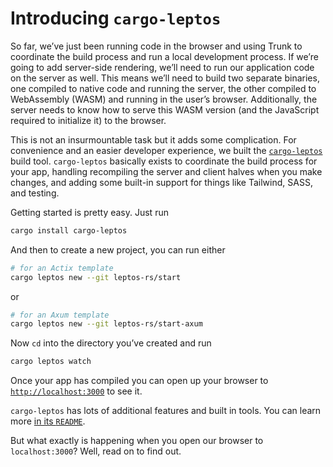 # Introducing `cargo-leptos`

So far, we’ve just been running code in the browser and using Trunk to coordinate the build process and run a local development process. If we’re going to add server-side rendering, we’ll need to run our application code on the server as well. This means we’ll need to build two separate binaries, one compiled to native code and running the server, the other compiled to WebAssembly (WASM) and running in the user’s browser. Additionally, the server needs to know how to serve this WASM version (and the JavaScript required to initialize it) to the browser.

This is not an insurmountable task but it adds some complication. For convenience and an easier developer experience, we built the [`cargo-leptos`](https://github.com/leptos-rs/cargo-leptos) build tool. `cargo-leptos` basically exists to coordinate the build process for your app, handling recompiling the server and client halves when you make changes, and adding some built-in support for things like Tailwind, SASS, and testing.

Getting started is pretty easy. Just run

```bash
cargo install cargo-leptos
```

And then to create a new project, you can run either

```bash
# for an Actix template
cargo leptos new --git leptos-rs/start
```

or

```bash
# for an Axum template
cargo leptos new --git leptos-rs/start-axum
```

Now `cd` into the directory you’ve created and run

```bash
cargo leptos watch
```

Once your app has compiled you can open up your browser to [`http://localhost:3000`](http://localhost:3000) to see it.

`cargo-leptos` has lots of additional features and built in tools. You can learn more [in its `README`](https://github.com/leptos-rs/leptos/blob/main/examples/hackernews/src/api.rs).

But what exactly is happening when you open our browser to `localhost:3000`? Well, read on to find out.
